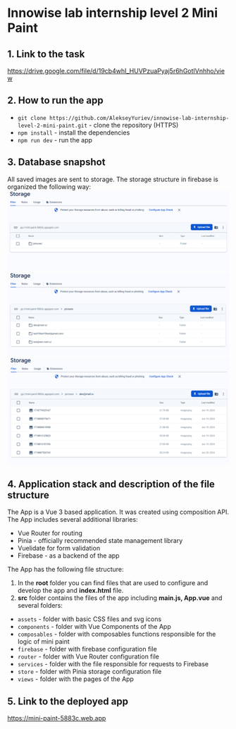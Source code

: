 <h1>Innowise lab internship level 2 Mini Paint</h1>

<h2>1. Link to the task</h2>

https://drive.google.com/file/d/19cb4whI_HUVPzuaPyaj5r6hGotIVnhho/view

<h2>2. How to run the app</h2>

- `git clone https://github.com/AlekseyYuriev/innowise-lab-internship-level-2-mini-paint.git` - clone the repository (HTTPS)
- `npm install` - install the dependencies
- `npm run dev` - run the app

<h2>3. Database snapshot</h2>
All saved images are sent to storage. The storage structure in firebase is organized the following way:

<br>

<img width="600" src="./public/firebase1.png" alt="Firebase Data Structure">
<img width="600" src="./public/firebase2.png" alt="Firebase Data Structure">
<img width="600" src="./public/firebase3.png" alt="Firebase Data Structure">

<h2>4. Application stack and description of the file structure</h2>

The App is a Vue 3 based application. It was created using composition API. The App includes several additional libraries:

- Vue Router for routing
- Pinia - officially recommended state management library
- Vuelidate for form validation
- Firebase - as a backend of the app

The App has the following file structure:

1. In the <strong>root</strong> folder you can find files that are used to configure and develop the app and <strong>index.html</strong> file.
   <br>
2. <strong>src</strong> folder contains the files of the app including <strong>main.js, App.vue</strong> and several folders:

- `assets` - folder with basic CSS files and svg icons
- `components` - folder with Vue Components of the App
- `composables` - folder with composables functions responsible for the logic of mini paint
- `firebase` - folder with firebase configuration file
- `router` - folder with Vue Router configuration file
- `services` - folder with the file responsible for requests to Firebase
- `store` - folder with Pinia storage configuration file
- `views` - folder with the pages of the App

<h2>5. Link to the deployed app</h2>

https://mini-paint-5883c.web.app
